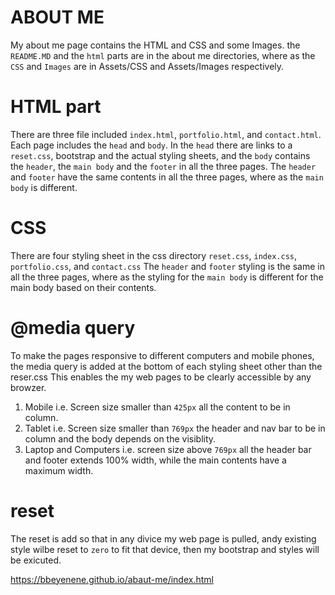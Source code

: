 # ABOUT ME
My about me page contains the HTML and CSS and some Images.
the `README.MD` and the `html` parts are in the about me directories, where as the `CSS` and `Images` are in Assets/CSS and Assets/Images respectively.

# HTML part
There are three file included `index.html`, `portfolio.html`, and `contact.html`. Each page includes the `head` and `body`. In the `head` there are links to a `reset.css`, bootstrap and the actual styling sheets, and the `body` contains the `header`, the `main body` and the `footer` in all the three pages.
The `header` and `footer` have the same contents in all the three pages, where as the `main body` is different.

# CSS
There are four styling sheet in the css directory `reset.css`, `index.css`, `portfolio.css`, and `contact.css` 
The `header` and `footer` styling is the same in all the three pages, where as the styling for the `main body` is different for the main body based on their contents.

# @media query 
To make the pages responsive to different computers and mobile phones, the media query is added at the bottom of each styling sheet other than the reser.css
This enables the my web pages to be clearly accessible by any browzer.
1. Mobile i.e. Screen size smaller than `425px` all the content to be in column.
2. Tablet i.e.  Screen size smaller than `769px` the header and nav bar to be in column and the body depends on the visiblity.
3. Laptop and Computers i.e. screen size above `769px` all the header bar and footer extends 100% width, while the main contents have a maximum width.
 
# reset 
The reset is add so that in any divice my web page is pulled, andy existing style wilbe reset to `zero` to fit that device, then my bootstrap and styles will be exicuted.

https://bbeyenene.github.io/abaut-me/index.html
